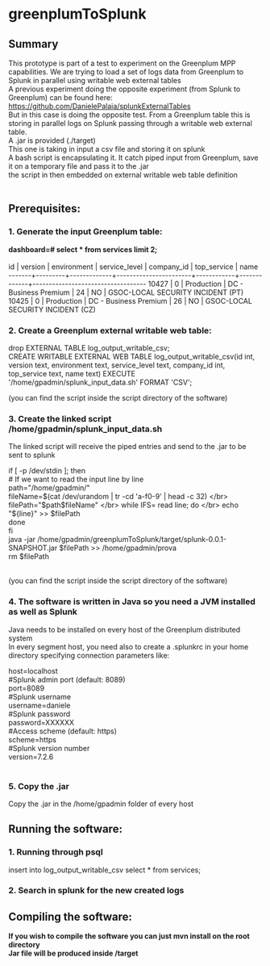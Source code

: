 # greenplumToSplunk

## Summary
This prototype is part of a test to experiment on the Greenplum MPP capabilities. We are trying to load a set of logs data from Greenplum to Splunk in parallel using writable web external tables</br>
A previous experiment doing the opposite experiment (from Splunk to Greenplum) can be found here: </br>
https://github.com/DanielePalaia/splunkExternalTables</br>
But in this case is doing the opposite test. From a Greenplum table this is storing in parallel logs on Splunk passing through a writable web external table.</br>
A .jar is provided (./target) </br>
This one is taking in input a csv file and storing it on splunk </br>
A bash script is encapsulating it. It catch piped input from Greenplum, save it on a temporary file and pass it to the .jar </br>
the script in then embedded on external writable web table definition </br>
</br>

## Prerequisites:
### 1. Generate the input Greenplum table:
**dashboard=# select * from services limit 2;**</br></br>
  id   | version | environment |     service_level     | company_id | top_service |               name                
-------+---------+-------------+-----------------------+------------+-------------+-----------------------------------
 10427 |       0 | Production  | DC - Business Premium |         24 | NO          | GSOC-LOCAL SECURITY INCIDENT (PT)
 10425 |       0 | Production  | DC - Business Premium |         26 | NO          | GSOC-LOCAL SECURITY INCIDENT (CZ)


### 2. Create a Greenplum external writable web table:
drop EXTERNAL TABLE log_output_writable_csv; </br>
CREATE WRITABLE EXTERNAL WEB TABLE log_output_writable_csv(id int, version text, environment text, service_level text, company_id int, top_service text, name text) EXECUTE '/home/gpadmin/splunk_input_data.sh' FORMAT 'CSV';

(you can find the script inside the script directory of the software) </br>

### 3. Create the linked script /home/gpadmin/splunk_input_data.sh
The linked script will receive the piped entries and send to the .jar to be sent to splunk 

if [ -p /dev/stdin ]; then </br>
        # If we want to read the input line by line </br>
        path="/home/gpadmin/" </br>
        fileName=$(cat /dev/urandom | tr -cd 'a-f0-9' | head -c 32) </br>
        filePath="$path$fileName" </br>
        while IFS= read line; do </br>
                echo "${line}" >> $filePath </br>
        done </br>
fi </br>
java -jar /home/gpadmin/greenplumToSplunk/target/splunk-0.0.1-SNAPSHOT.jar $filePath >> /home/gpadmin/prova </br>
rm $filePath </br> </br>

(you can find the script inside the script directory of the software) </br>

### 4. The software is written in Java so you need a JVM installed as well as Splunk
Java needs to be installed on every host of the Greenplum distributed system </br> 
In every segment host, you need also to create a .splunkrc  in your home directory specifying connection parameters like: </br>  

host=localhost </br> 
#Splunk admin port (default: 8089) </br> 
port=8089   </br> 
#Splunk username   
username=daniele   
#Splunk password   
password=XXXXXX   
#Access scheme (default: https)   
scheme=https  
#Splunk version number   
version=7.2.6   
 </br>

### 5. Copy the .jar
Copy the .jar in the /home/gpadmin folder of every host

## Running the software:
### 1. Running through psql </br>  

insert into log_output_writable_csv select * from services;</br>  

### 2. Search in splunk for the new created logs </br>  

## Compiling the software:

**If you wish to compile the software you can just mvn install on the root directory** </br>
**Jar file will be produced inside /target**
